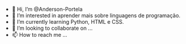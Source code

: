 - 👋 Hi, I’m @Anderson-Portela
- 👀 I’m interested in  aprender mais sobre linguagens de programação.
- 🌱 I’m currently learning Python, HTML e CSS.
- 💞️ I’m looking to collaborate on ...
- 📫 How to reach me ...

<!---
Anderson-Portela/Anderson-Portela is a ✨ special ✨ repository because its `README.md` (this file) appears on your GitHub profile.
You can click the Preview link to take a look at your changes.
--->
